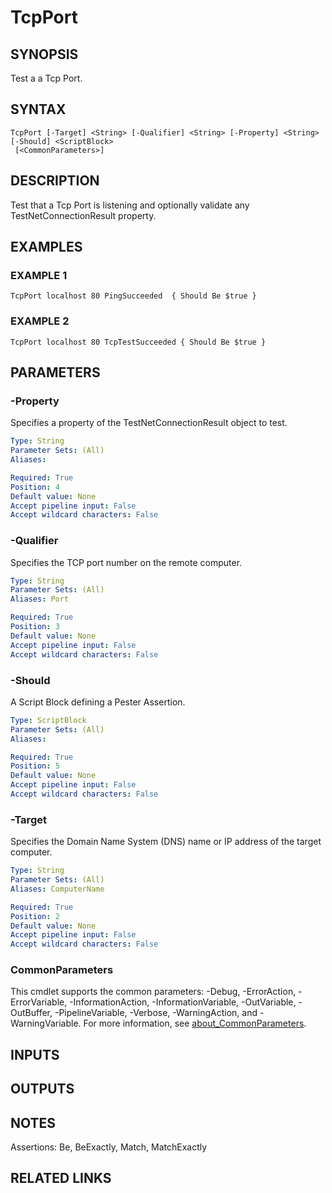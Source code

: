 ﻿---
external help file: infraspective-help.xml
Module Name: infraspective
online version: https://github.com/aldrichtr/infraspective/blob/main/docs/help/TcpPort.md
schema: 2.0.0
---

# TcpPort

## SYNOPSIS
Test a a Tcp Port.

## SYNTAX

```
TcpPort [-Target] <String> [-Qualifier] <String> [-Property] <String> [-Should] <ScriptBlock>
 [<CommonParameters>]
```

## DESCRIPTION
Test that a Tcp Port is listening and optionally validate any TestNetConnectionResult property.

## EXAMPLES

### EXAMPLE 1
```
TcpPort localhost 80 PingSucceeded  { Should Be $true }
```

### EXAMPLE 2
```
TcpPort localhost 80 TcpTestSucceeded { Should Be $true }
```

## PARAMETERS

### -Property
Specifies a property of the TestNetConnectionResult object to test.

```yaml
Type: String
Parameter Sets: (All)
Aliases:

Required: True
Position: 4
Default value: None
Accept pipeline input: False
Accept wildcard characters: False
```

### -Qualifier
Specifies the TCP port number on the remote computer.

```yaml
Type: String
Parameter Sets: (All)
Aliases: Port

Required: True
Position: 3
Default value: None
Accept pipeline input: False
Accept wildcard characters: False
```

### -Should
A Script Block defining a Pester Assertion.

```yaml
Type: ScriptBlock
Parameter Sets: (All)
Aliases:

Required: True
Position: 5
Default value: None
Accept pipeline input: False
Accept wildcard characters: False
```

### -Target
Specifies the Domain Name System (DNS) name or IP address of the target computer.

```yaml
Type: String
Parameter Sets: (All)
Aliases: ComputerName

Required: True
Position: 2
Default value: None
Accept pipeline input: False
Accept wildcard characters: False
```

### CommonParameters
This cmdlet supports the common parameters: -Debug, -ErrorAction, -ErrorVariable, -InformationAction, -InformationVariable, -OutVariable, -OutBuffer, -PipelineVariable, -Verbose, -WarningAction, and -WarningVariable. For more information, see [about_CommonParameters](http://go.microsoft.com/fwlink/?LinkID=113216).

## INPUTS

## OUTPUTS

## NOTES
Assertions: Be, BeExactly, Match, MatchExactly

## RELATED LINKS
